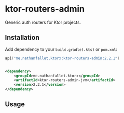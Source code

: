 # ktor-routers-admin

Generic auth routers for Ktor projects.

## Installation

Add dependency to your `build.gradle(.kts)` or `pom.xml`:

```kotlin
api("me.nathanfallet.ktorx:ktor-routers-admin:2.2.1")
```

```xml

<dependency>
    <groupId>me.nathanfallet.ktorx</groupId>
    <artifactId>ktor-routers-admin-jvm</artifactId>
    <version>2.2.1</version>
</dependency>
```

## Usage


